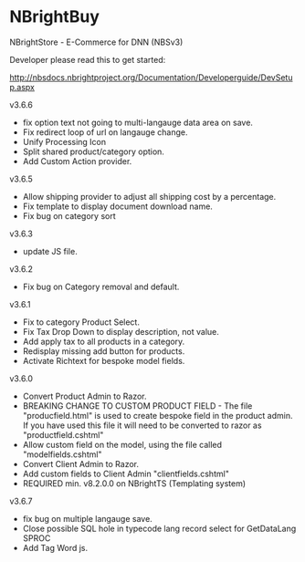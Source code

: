 # NBrightBuy
NBrightStore - E-Commerce for DNN (NBSv3)

Developer please read this to get started:

http://nbsdocs.nbrightproject.org/Documentation/Developerguide/DevSetup.aspx


v3.6.6
- fix option text not going to multi-langauge data area on save.
- Fix redirect loop of url on langauge change.
- Unify Processing Icon
- Split shared product/category option.
- Add Custom Action provider.

v3.6.5
- Allow shipping provider to adjust all shipping cost by a percentage.
- Fix template to display document download name.
- Fix bug on category sort

v3.6.3
- update JS file.

v3.6.2
- Fix bug on Category removal and default.

v3.6.1
- Fix to category Product Select.
- Fix Tax Drop Down to display description, not value.
- Add apply tax to all products in a category.
- Redisplay missing add button for products.
- Activate Richtext for bespoke model fields.

v3.6.0
- Convert Product Admin to Razor.
- BREAKING CHANGE TO CUSTOM PRODUCT FIELD - The file "producfield.html" is used to create bespoke field in the product admin.  If you have used this file it will need to be converted to razor as  "productfield.cshtml"
- Allow custom field on the model, using the file called "modelfields.cshtml"
- Convert Client Admin to Razor.
- Add custom fields to Client Admin "clientfields.cshtml"
- REQUIRED min. v8.2.0.0 on NBrightTS  (Templating system)

v3.6.7
- fix bug on multiple langauge save.
- Close possible SQL hole in typecode lang record select for GetDataLang SPROC
- Add Tag Word js. 

